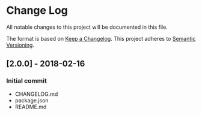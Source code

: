 # Change Log
All notable changes to this project will be documented in this file.

The format is based on [Keep a Changelog](http://keepachangelog.com/).
This project adheres to [Semantic Versioning](http://semver.org/).

## [2.0.0] - 2018-02-16
### Initial commit
- CHANGELOG.md
- package.json
- README.md
